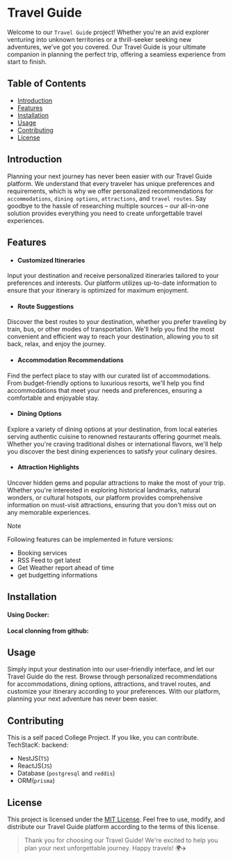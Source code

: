# Travel Guide

Welcome to our `Travel Guide` project! Whether you're an avid explorer venturing into unknown territories or a thrill-seeker seeking new adventures, we've got you covered. Our Travel Guide is your ultimate companion in planning the perfect trip, offering a seamless experience from start to finish.

## Table of Contents

- [Introduction](#introduction)
- [Features](#features)
- [Installation](#installation)
- [Usage](#usage)
- [Contributing](#contributing)
- [License](#license)

## Introduction

Planning your next journey has never been easier with our Travel Guide platform. We understand that every traveler has unique preferences and requirements, which is why we offer personalized recommendations for `accommodations`, `dining options`, `attractions`, and `travel routes`. Say goodbye to the hassle of researching multiple sources – our all-in-one solution provides everything you need to create unforgettable travel experiences.

## Features

- #### Customized Itineraries
Input your destination and receive personalized itineraries tailored to your preferences and interests. Our platform utilizes up-to-date information to ensure that your itinerary is optimized for maximum enjoyment.

- #### Route Suggestions
Discover the best routes to your destination, whether you prefer traveling by train, bus, or other modes of transportation. We'll help you find the most convenient and efficient way to reach your destination, allowing you to sit back, relax, and enjoy the journey.

- #### Accommodation Recommendations
Find the perfect place to stay with our curated list of accommodations. From budget-friendly options to luxurious resorts, we'll help you find accommodations that meet your needs and preferences, ensuring a comfortable and enjoyable stay.

- #### Dining Options
Explore a variety of dining options at your destination, from local eateries serving authentic cuisine to renowned restaurants offering gourmet meals. Whether you're craving traditional dishes or international flavors, we'll help you discover the best dining experiences to satisfy your culinary desires.

- #### Attraction Highlights
Uncover hidden gems and popular attractions to make the most of your trip. Whether you're interested in exploring historical landmarks, natural wonders, or cultural hotspots, our platform provides comprehensive information on must-visit attractions, ensuring that you don't miss out on any memorable experiences.

> [!NOTE]
> Following features can be implemented in future versions:
> - Booking services
> - RSS Feed to get latest
> - Get Weather report ahead of time
> - get budgetting informations

## Installation

#### Using Docker: 

#### Local clonning from github:

## Usage

Simply input your destination into our user-friendly interface, and let our Travel Guide do the rest. Browse through personalized recommendations for accommodations, dining options, attractions, and travel routes, and customize your itinerary according to your preferences. With our platform, planning your next adventure has never been easier.


## Contributing

This is a self paced College Project. If you like, you can contribute.
TechStacK:
backend: 
- NestJS(`TS`)
- ReactJS(`JS`)
- Database (`postgresql` and `reddis`)
- ORM(`prisma`)

## License

This project is licensed under the [MIT License](LICENSE). Feel free to use, modify, and distribute our Travel Guide platform according to the terms of this license.

> Thank you for choosing our Travel Guide! We're excited to help you plan your next unforgettable journey. Happy travels! 🌍✈️